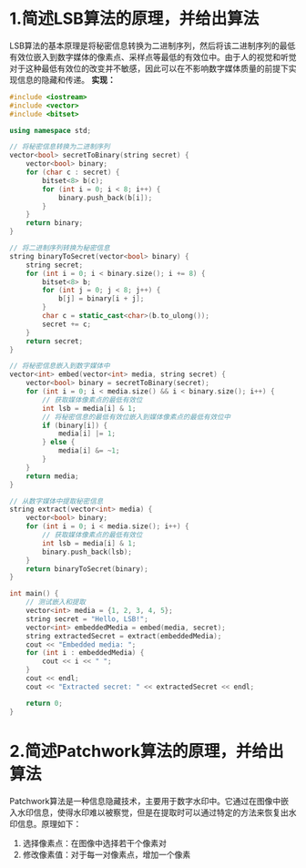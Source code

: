 # 1.简述LSB算法的原理，并给出算法
LSB算法的基本原理是将秘密信息转换为二进制序列，然后将该二进制序列的最低有效位嵌入到数字媒体的像素点、采样点等最低的有效位中。由于人的视觉和听觉对于这种最低有效位的改变并不敏感，因此可以在不影响数字媒体质量的前提下实现信息的隐藏和传递。
**实现：**
```C++
#include <iostream>
#include <vector>
#include <bitset>

using namespace std;

// 将秘密信息转换为二进制序列
vector<bool> secretToBinary(string secret) {
    vector<bool> binary;
    for (char c : secret) {
        bitset<8> b(c);
        for (int i = 0; i < 8; i++) {
            binary.push_back(b[i]);
        }
    }
    return binary;
}

// 将二进制序列转换为秘密信息
string binaryToSecret(vector<bool> binary) {
    string secret;
    for (int i = 0; i < binary.size(); i += 8) {
        bitset<8> b;
        for (int j = 0; j < 8; j++) {
            b[j] = binary[i + j];
        }
        char c = static_cast<char>(b.to_ulong());
        secret += c;
    }
    return secret;
}

// 将秘密信息嵌入到数字媒体中
vector<int> embed(vector<int> media, string secret) {
    vector<bool> binary = secretToBinary(secret);
    for (int i = 0; i < media.size() && i < binary.size(); i++) {
        // 获取媒体像素点的最低有效位
        int lsb = media[i] & 1;
        // 将秘密信息的最低有效位嵌入到媒体像素点的最低有效位中
        if (binary[i]) {
            media[i] |= 1;
        } else {
            media[i] &= ~1;
        }
    }
    return media;
}

// 从数字媒体中提取秘密信息
string extract(vector<int> media) {
    vector<bool> binary;
    for (int i = 0; i < media.size(); i++) {
        // 获取媒体像素点的最低有效位
        int lsb = media[i] & 1;
        binary.push_back(lsb);
    }
    return binaryToSecret(binary);
}

int main() {
    // 测试嵌入和提取
    vector<int> media = {1, 2, 3, 4, 5};
    string secret = "Hello, LSB!";
    vector<int> embeddedMedia = embed(media, secret);
    string extractedSecret = extract(embeddedMedia);
    cout << "Embedded media: ";
    for (int i : embeddedMedia) {
        cout << i << " ";
    }
    cout << endl;
    cout << "Extracted secret: " << extractedSecret << endl;

    return 0;
}

```

# 2.简述Patchwork算法的原理，并给出算法
Patchwork算法是一种信息隐藏技术，主要用于数字水印中。它通过在图像中嵌入水印信息，使得水印难以被察觉，但是在提取时可以通过特定的方法来恢复出水印信息。原理如下：
1. 选择像素点：在图像中选择若干个像素对
2. 修改像素值：对于每一对像素点，增加一个像素